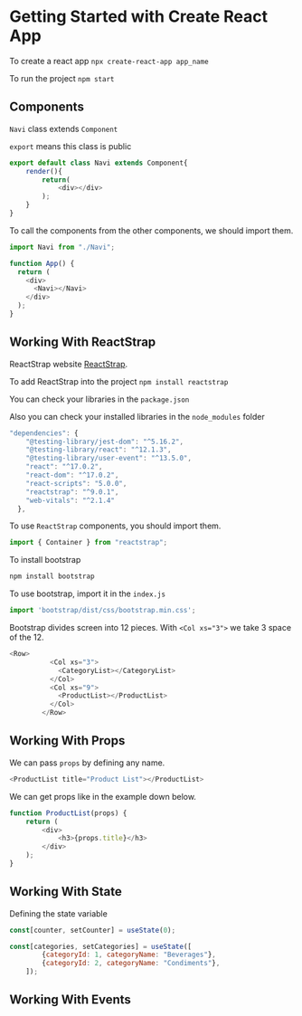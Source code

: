 # Getting Started with Create React App

To create a react app `npx create-react-app app_name`

To run the project `npm start`

## Components

`Navi` class extends `Component`

`export` means this class is public

```js
export default class Navi extends Component{
    render(){
        return(
            <div></div>
        );
    }
}
```
To call the components from the other components, we should import them.

```js
import Navi from "./Navi";

function App() {
  return (
    <div>
      <Navi></Navi>
    </div>
  );
}
```

## Working With ReactStrap

ReactStrap website [ReactStrap](https://reactstrap.github.io/).

To add ReactStrap into the project `npm install reactstrap`

You can check your libraries in the `package.json`

Also you can check your installed libraries in the `node_modules` folder

```js
"dependencies": {
    "@testing-library/jest-dom": "^5.16.2",
    "@testing-library/react": "^12.1.3",
    "@testing-library/user-event": "^13.5.0",
    "react": "^17.0.2",
    "react-dom": "^17.0.2",
    "react-scripts": "5.0.0",
    "reactstrap": "^9.0.1",
    "web-vitals": "^2.1.4"
  },
```

To use `ReactStrap` components, you should import them.

```js
import { Container } from "reactstrap";
```

To install bootstrap

```js
npm install bootstrap
```

To use bootstrap, import it in the `index.js`

```js
import 'bootstrap/dist/css/bootstrap.min.css';
```

Bootstrap divides screen into 12 pieces. With `<Col xs="3">` we take 3 space of the 12.

```js
<Row>
          <Col xs="3">
            <CategoryList></CategoryList>
          </Col>
          <Col xs="9">
            <ProductList></ProductList>
          </Col>
        </Row>
```

## Working With Props

We can pass `props` by defining any name.

```js
<ProductList title="Product List"></ProductList>
```

We can get props like in the example down below.

```js
function ProductList(props) {
    return (
        <div>
            <h3>{props.title}</h3>
        </div>
    );
}
```

## Working With State

Defining the state variable

```js
const[counter, setCounter] = useState(0);
```

```js
const[categories, setCategories] = useState([
        {categoryId: 1, categoryName: "Beverages"},
        {categoryId: 2, categoryName: "Condiments"},
    ]);
```

## Working With Events


